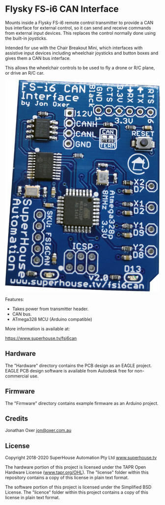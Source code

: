 Flysky FS-i6 CAN Interface
==========================

Mounts inside a Flysky FS-i6 remote control transmitter to provide a
CAN bus interface for external control, so it can send and receive
commands from external input devices. This replaces the control normally
done using the built-in joysticks.

Intended for use with the Chair Breakout Mini, which interfaces with
assistive input devices including wheelchair joysticks and button
boxes and gives them a CAN bus interface.

This allows the wheelchair controls to be used to fly a drone or R/C
plane, or drive an R/C car.

![FS-i6 CAN Interface](Images/FSI6CAN-v2_0-oblique.jpg)

Features:

 * Takes power from transmitter header.
 * CAN bus.
 * ATmega328 MCU (Arduino compatible)

More information is available at:

  https://www.superhouse.tv/fsi6can


Hardware
--------
The "Hardware" directory contains the PCB design as an EAGLE project.
EAGLE PCB design software is available from Autodesk free for
non-commercial use.


Firmware
--------
The "Firmware" directory contains example firmware as an Arduino
project.


Credits
-------
Jonathan Oxer <jon@oxer.com.au>


License
-------
Copyright 2018-2020 SuperHouse Automation Pty Ltd  www.superhouse.tv  

The hardware portion of this project is licensed under the TAPR Open
Hardware License (www.tapr.org/OHL). The "license" folder within this
repository contains a copy of this license in plain text format.

The software portion of this project is licensed under the Simplified
BSD License. The "licence" folder within this project contains a
copy of this license in plain text format.
